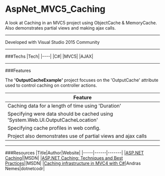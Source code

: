 # AspNet_MVC5_Caching

A look at Caching in an MVC5 project using ObjectCache & MemoryCache. Also demonstrates partial views and making ajax calls.

---

Developed with Visual Studio 2015 Community

---

###Techs
|Tech|
|----|
|C#|
|MVC5|
|AJAX|

---

###Features

The **'OutputCacheExample'** project focuses on the 'OutputCache' attribute used to control caching on controller actions.

|Feature|
|-------|
|Caching data for a length of time using 'Duration'|
|Specifying were data should be cached using 'System.Web.UI.OutputCacheLocation'|
|Specifying cache profiles in web config.|
|Project also demonstrates use of partial views and ajax calls|

---

###Resources
|Title|Author|Website|
|-----|------|-------|
|[ASP.NET Caching](https://msdn.microsoft.com/en-us/library/xsbfdd8c.aspx)||MSDN|
|[ASP.NET Caching: Techniques and Best Practices](https://msdn.microsoft.com/en-us/library/aa478965.aspx)||MSDN|
|[Caching infrastructure in MVC4 with C#](https://dotnetcodr.com/2013/02/07/caching-infrastructure-in-mvc4-with-c-caching-controller-actions/)|Andras Nemes|dotnetcodr|

